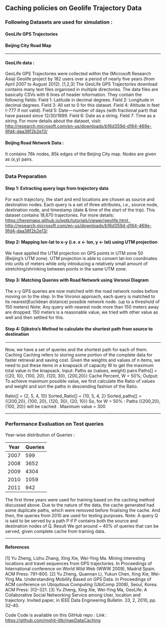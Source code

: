 ## Caching policies on Geolife Trajectory Data

### Following Datasets are used for simulation :
#### GeoLife GPS Trajectories
#### Beijing City Road Map

---

#### GeoLife data :
GeoLife GPS Trajectories were collected within the (Microsoft Research Asia) Geolife project by 182 users over a period of nearly five years (from April 2007 to August 2012). [1,2,3] The GeoLife GPS Trajectories download contains many text files organised in multiple directories. The data files are basically CSVs with 6 lines of header information. They contain the following fields:
Field 1: Latitude in decimal degrees. Field 2: Longitude in decimal degrees. Field 3: All set to 0 for this dataset. Field 4: Altitude in feet (-777 if not valid). Field 5: Date — number of days (with fractional part) that have passed since 12/30/1899. Field 6: Date as a string. Field 7: Time as a string.
For more details about the dataset, visit: http://research.microsoft.com/en-us/downloads/b16d359d-d164-469e-9fd4-daa38f2b2e13/
#### Beijing Road Network Data :
It contains 76k nodes, 85k edges of the Beijing City map.
Nodes are given as (x,y) pairs.

---

### Data Preparation
#### Step 1: Extracting query logs from trajectory data
For each trajectory, the start and end locations are chosen as source and destination nodes. Each query is a set of three attributes, i.e., source node, destination node, and timestamp (date & time of the start of the trip).
This dataset contains 18,670 trajectories.
For more details: https://heremaps.github.io/pptk/tutorials/viewer/geolife.html , http://research.microsoft.com/en-us/downloads/b16d359d-d164-469e-9fd4-daa38f2b2e13/
#### Step 2: Mapping lon-lat to x-y (i.e. x <- lon, y <- lat) using UTM projection
We have applied the UTM projection on GPS points in UTM zone 50 (Beijing’s UTM zone).
UTM projection is able to convert lat-lon coordinates into units of meters while only introducing a relatively small amount of stretching/shrinking between points in the same UTM zone.
#### Step 3: Matching Queries with Road Network using Voronoi Diagram
The x-y GPS queries are now matched with the road network nodes before moving on to the step. In the Voronoi approach, each query is matched to its nearest(Euclidean distance) possible network node. (up to a threshold of 150 meters)
Note: Any query with nearest node more than 150 meters away are dropped. 150 meters is a reasonable value, we tried with other value as well and then settled for this.
#### Step 4: Djikstra’s Method to calculate the shortest path from source to destination

---

Now, we have a set of queries and the shortest path for each of them.
Caching
Caching refers to storing some portion of the complete data for faster retrieval and saving cost.
Given the weights and values of n items, we need to put these items in a knapsack of capacity W to get the maximum total value in the knapsack.
Input: 
Paths as (values, weight) pairs 
Paths[] = {{20, 10}, {100, 20}, {120, 30}, {200,20}} 
Cache Percent, W = 50%;
Output:
To achieve maximum possible value, we first calculate the Ratio of values and weight and sort the paths in descending fashion of the Ratio.
                
Ratio[] = {2, 5, 4, 10}
Sorted_Ratio[] = {10, 5, 4, 2}
Sorted_paths[] = {{200,20}, {100, 20}, {120, 30}, {20, 10}}
So, for W = 50% : Paths {{200,20}, {100, 20}} will be cached .
Maximum value = 300

---

### Performance Evaluation on Test queries
Year-wise distribution of Queries :

Year | Queries
------------ | -------------
2007 | 599
2008 | 3652
2009 | 4304
2010 | 1059
2011 | 942



The first three years were used for training based on the caching method discussed above. Due to the nature of the data, the cache generated had some duplicate paths, which were removed before finalising the cache.
And then, the queries from 2010 are used for testing purposes.
Note: A query Q is said to be served by a path P if P contains both the source and destination nodes of Q.
Result
We got around ~ 40% of queries that can be served, given complete cache from training data.

---

#### References
[1] Yu Zheng, Lizhu Zhang, Xing Xie, Wei-Ying Ma. Mining interesting locations and travel sequences from GPS trajectories. In Proceedings of International conference on World Wild Web (WWW 2009), Madrid Spain. ACM Press: 791–800. [2] Yu Zheng, Quannan Li, Yukun Chen, Xing Xie, Wei-Ying Ma. Understanding Mobility Based on GPS Data. In Proceedings of ACM conference on Ubiquitous Computing (UbiComp 2008), Seoul, Korea. ACM Press: 312–321. [3] Yu Zheng, Xing Xie, Wei-Ying Ma, GeoLife: A Collaborative Social Networking Service among User, location and trajectory. Invited paper, in IEEE Data Engineering Bulletin. 33, 2, 2010, pp. 32–40.

Code
Code is available on this GitHub repo :
Link : https://github.com/mohit-iitb/mapDataCaching
 
